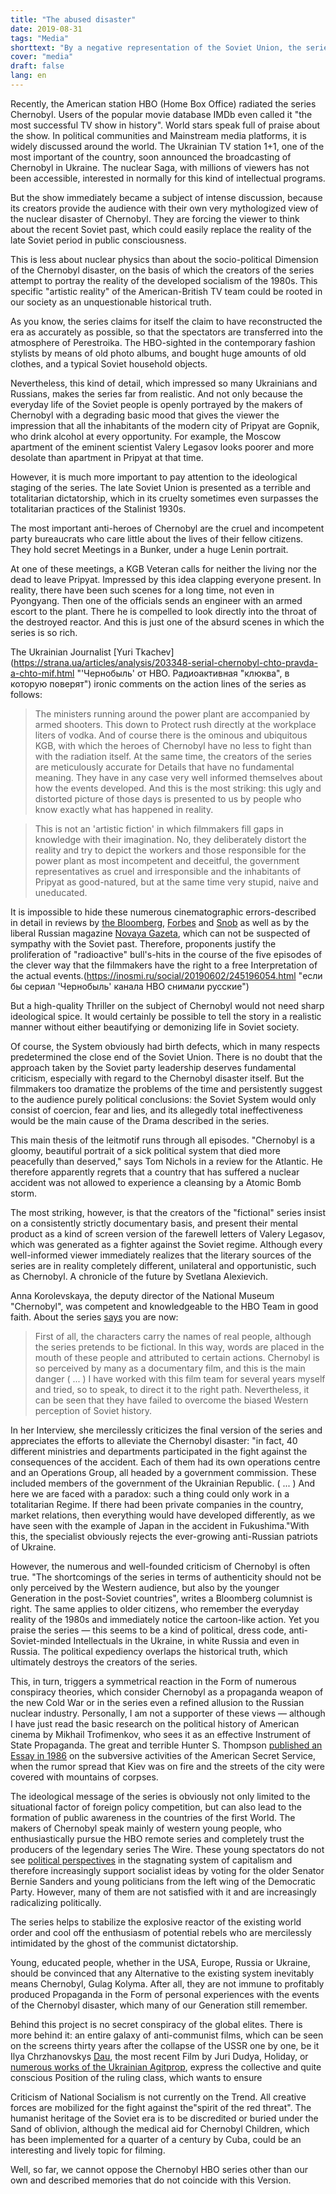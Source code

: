 ```yaml
---
title: "The abused disaster"
date: 2019-08-31
tags: "Media"
shorttext: "By a negative representation of the Soviet Union, the series 'Chernobyl' tries to sell capitalism as an alternative."
cover: "media"
draft: false
lang: en
---
```


Recently, the American station HBO (Home Box Office) radiated the series Chernobyl. Users of the popular movie database IMDb even called it "the most successful TV show in history". World stars speak full of praise about the show. In political communities and Mainstream media platforms, it is widely discussed around the world. The Ukrainian TV station 1+1, one of the most important of the country, soon announced the broadcasting of Chernobyl in Ukraine. The nuclear Saga, with millions of viewers has not been accessible, interested in normally for this kind of intellectual programs.

But the show immediately became a subject of intense discussion, because its creators provide the audience with their own very mythologized view of the nuclear disaster of Chernobyl. They are forcing the viewer to think about the recent Soviet past, which could easily replace the reality of the late Soviet period in public consciousness.

This is less about nuclear physics than about the socio-political Dimension of the Chernobyl disaster, on the basis of which the creators of the series attempt to portray the reality of the developed socialism of the 1980s. This specific "artistic reality" of the American-British TV team could be rooted in our society as an unquestionable historical truth.

As you know, the series claims for itself the claim to have reconstructed the era as accurately as possible, so that the spectators are transferred into the atmosphere of Perestroika. The HBO-sighted in the contemporary fashion stylists by means of old photo albums, and bought huge amounts of old clothes, and a typical Soviet household objects.

Nevertheless, this kind of detail, which impressed so many Ukrainians and Russians, makes the series far from realistic. And not only because the everyday life of the Soviet people is openly portrayed by the makers of Chernobyl with a degrading basic mood that gives the viewer the impression that all the inhabitants of the modern city of Pripyat are Gopnik, who drink alcohol at every opportunity. For example, the Moscow apartment of the eminent scientist Valery Legasov looks poorer and more desolate than apartment in Pripyat at that time.

However, it is much more important to pay attention to the ideological staging of the series. The late Soviet Union is presented as a terrible and totalitarian dictatorship, which in its cruelty sometimes even surpasses the totalitarian practices of the Stalinist 1930s.

The most important anti-heroes of Chernobyl are the cruel and incompetent party bureaucrats who care little about the lives of their fellow citizens. They hold secret Meetings in a Bunker, under a huge Lenin portrait.

At one of these meetings, a KGB Veteran calls for neither the living nor the dead to leave Pripyat. Impressed by this idea clapping everyone present. In reality, there have been such scenes for a long time, not even in Pyongyang. Then one of the officials sends an engineer with an armed escort to the plant. There he is compelled to look directly into the throat of the destroyed reactor. And this is just one of the absurd scenes in which the series is so rich.

The Ukrainian Journalist [Yuri Tkachev](https://strana.ua/articles/analysis/203348-serial-chernobyl-chto-pravda-a-chto-mif.html "'Чернобыль' от HBO. Радиоактивная "клюква", в которую поверят") ironic comments on the action lines of the series as follows:

> The ministers running around the power plant are accompanied by armed shooters. This down to Protect rush directly at the workplace liters of vodka. And of course there is the ominous and ubiquitous KGB, with which the heroes of Chernobyl have no less to fight than with the radiation itself. At the same time, the creators of the series are meticulously accurate for Details that have no fundamental meaning. They have in any case very well informed themselves about how the events developed. And this is the most striking: this ugly and distorted picture of those days is presented to us by people who know exactly what has happened in reality.

> This is not an 'artistic fiction' in which filmmakers fill gaps in knowledge with their imagination. No, they deliberately distort the reality and try to depict the workers and those responsible for the power plant as most incompetent and deceitful, the government representatives as cruel and irresponsible and the inhabitants of Pripyat as good-natured, but at the same time very stupid, naive and uneducated.

It is impossible to hide these numerous cinematographic errors-described in detail in reviews by [the Bloomberg](https://inosmi.ru/social/20190602/245196054.html "если бы сериал 'Чернобыль' канала HBO снимали русские"), [Forbes](https://www.forbes.com/sites/michaelshellenberger/2019/06/06/why-hbos-chernobyl-gets-nuclear-so-wrong/#76dc9b15632f "Why HBO's 'Chernobyl' Gets Nuclear So Wrong") and [Snob](https://snob.ru/entry/178049/ "Александр Полянский: 'Чернобыль' и жизнь: ложь сериала, обличающего ложь") as well as by the liberal Russian magazine [Novaya Gazeta](https://www.novayagazeta.ru/articles/2019/06/03/80755-dumaete-vse-proshlo-ni-hrena-podobnogo-uroven-radiatsii-idet-vverh "Думаете, все прошло? Ни хрена подобного — уровень радиации идет вверх!"), which can not be suspected of sympathy with the Soviet past. Therefore, proponents justify the proliferation of "radioactive" bull's-hits in the course of the five episodes of the clever way that the filmmakers have the right to a free Interpretation of the actual events.(https://inosmi.ru/social/20190602/245196054.html "если бы сериал 'Чернобыль' канала HBO снимали русские")

But a high-quality Thriller on the subject of Chernobyl would not need sharp ideological spice. It would certainly be possible to tell the story in a realistic manner without either beautifying or demonizing life in Soviet society.

Of course, the System obviously had birth defects, which in many respects predetermined the close end of the Soviet Union. There is no doubt that the approach taken by the Soviet party leadership deserves fundamental criticism, especially with regard to the Chernobyl disaster itself. But the filmmakers too dramatize the problems of the time and persistently suggest to the audience purely political conclusions: the Soviet System would only consist of coercion, fear and lies, and its allegedly total ineffectiveness would be the main cause of the Drama described in the series.

This main thesis of the leitmotif runs through all episodes. "Chernobyl is a gloomy, beautiful portrait of a sick political system that died more peacefully than deserved," says Tom Nichols in a review for the Atlantic. He therefore apparently regrets that a country that has suffered a nuclear accident was not allowed to experience a cleansing by a Atomic Bomb storm.

The most striking, however, is that the creators of the "fictional" series insist on a consistently strictly documentary basis, and present their mental product as a kind of screen version of the farewell letters of Valery Legasov, which was generated as a fighter against the Soviet regime. Although every well-informed viewer immediately realizes that the literary sources of the series are in reality completely different, unilateral and opportunistic, such as Chernobyl. A chronicle of the future by Svetlana Alexievich.

Anna Korolevskaya, the deputy director of the National Museum "Chernobyl", was competent and knowledgeable to the HBO Team in good faith. About the series [says](https://iod.media/article/ukrajinskiy-konsultant-serialu-chornobil-tvorci-filmu-hotili-krovi-yak-na-viyni-1459?fbclid=IwAR3OOyzuTrmyNhrLQRkNZrQERodR53B_NOq9UQpxG3L7dc61hN8SXoIV3kY "Український консультант серіалу 'Чорнобиль': 'Творці фільму хотіли крові, як на війні'") you are now:

> First of all, the characters carry the names of real people, although the series pretends to be fictional. In this way, words are placed in the mouth of these people and attributed to certain actions. Chernobyl is so perceived by many as a documentary film, and this is the main danger ( ... ) I have worked with this film team for several years myself and tried, so to speak, to direct it to the right path. Nevertheless, it can be seen that they have failed to overcome the biased Western perception of Soviet history.

In her Interview, she mercilessly criticizes the final version of the series and appreciates the efforts to alleviate the Chernobyl disaster: "in fact, 40 different ministries and departments participated in the fight against the consequences of the accident. Each of them had its own operations centre and an Operations Group, all headed by a government commission. These included members of the government of the Ukrainian Republic. ( ... ) And here we are faced with a paradox: such a thing could only work in a totalitarian Regime. If there had been private companies in the country, market relations, then everything would have developed differently, as we have seen with the example of Japan in the accident in Fukushima."With this, the specialist obviously rejects the ever-growing anti-Russian patriots of Ukraine.

However, the numerous and well-founded criticism of Chernobyl is often true. "The shortcomings of the series in terms of authenticity should not be only perceived by the Western audience, but also by the younger Generation in the post-Soviet countries", writes a Bloomberg columnist is right. The same applies to older citizens, who remember the everyday reality of the 1980s and immediately notice the cartoon-like action. Yet you praise the series — this seems to be a kind of political, dress code, anti-Soviet-minded Intellectuals in the Ukraine, in white Russia and even in Russia. The political expediency overlaps the historical truth, which ultimately destroys the creators of the series.

This, in turn, triggers a symmetrical reaction in the Form of numerous conspiracy theories, which consider Chernobyl as a propaganda weapon of the new Cold War or in the series even a refined allusion to the Russian nuclear industry. Personally, I am not a supporter of these views — although I have just read the basic research on the political history of American cinema by Mikhail Trofimenkov, who sees it as an effective Instrument of State Propaganda. The great and terrible Hunter S. Thompson [published an Essay in 1986](http://liva.com.ua/the-woman-from-kiev.html "ЖЕНЩИНА ИЗ КИЕВА") on the subversive activities of the American Secret Service, when the rumor spread that Kiev was on fire and the streets of the city were covered with mountains of corpses.

The ideological message of the series is obviously not only limited to the situational factor of foreign policy competition, but can also lead to the formation of public awareness in the countries of the first World. The makers of Chernobyl speak mainly of western young people, who enthusiastically pursue the HBO remote series and completely trust the producers of the legendary series The Wire. These young spectators do not see [political perspectives](http://liva.com.ua/young-americans.html "МОЛОДЫЕ АМЕРИКАНЦЫ РАЗОЧАРОВАНЫ В КАПИТАЛИЗМЕ") in the stagnating system of capitalism and therefore increasingly support socialist ideas by voting for the older Senator Bernie Sanders and young politicians from the left wing of the Democratic Party. However, many of them are not satisfied with it and are increasingly radicalizing politically.

The series helps to stabilize the explosive reactor of the existing world order and cool off the enthusiasm of potential rebels who are mercilessly intimidated by the ghost of the communist dictatorship.

Young, educated people, whether in the USA, Europe, Russia or Ukraine, should be convinced that any Alternative to the existing system inevitably means Chernobyl, Gulag Kolyma. After all, they are not immune to profitably produced Propaganda in the Form of personal experiences with the events of the Chernobyl disaster, which many of our Generation still remember.

Behind this project is no secret conspiracy of the global elites. There is more behind it: an entire galaxy of anti-communist films, which can be seen on the screens thirty years after the collapse of the USSR one by one, be it Ilya Chrzhanovskys [Dau](http://liva.com.ua/dau.-opyit-antisoczialnogo-eksperimenta.html "'КИДАУ'. ОПЫТ АНТИСОЦИАЛЬНОГО ЭКСПЕРИМЕНТА"), the most recent Film by Juri Dudya, Holiday, or [numerous works of the Ukrainian Agitprop](http://liva.com.ua/kinonenavist.-novyij-film-o-doneczkix-orkax.html "КИНОНЕНАВИСТЬ. НОВЫЙ ФИЛЬМ О ДОНЕЦКИХ ОРКАХ"), express the collective and quite conscious Position of the ruling class, which wants to ensure

Criticism of National Socialism is not currently on the Trend. All creative forces are mobilized for the fight against the"spirit of the red threat". The humanist heritage of the Soviet era is to be discredited or buried under the Sand of oblivion, although the medical aid for Chernobyl Children, which has been implemented for a quarter of a century by Cuba, could be an interesting and lively topic for filming.

Well, so far, we cannot oppose the Chernobyl HBO series other than our own and described memories that do not coincide with this Version.
